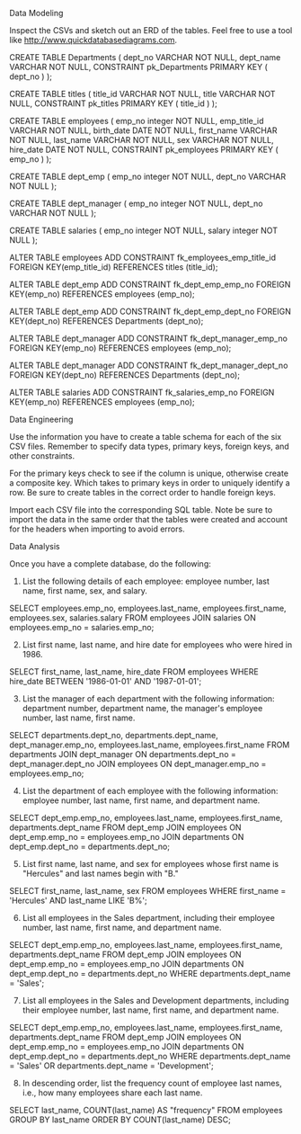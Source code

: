 Data Modeling 


Inspect the CSVs and sketch out an ERD of the tables. Feel free to use a tool like http://www.quickdatabasediagrams.com.

CREATE TABLE Departments (
    dept_no VARCHAR   NOT NULL,
    dept_name VARCHAR   NOT NULL,
    CONSTRAINT pk_Departments PRIMARY KEY (
        dept_no
     )
); 

CREATE TABLE titles (
    title_id VARCHAR   NOT NULL,
    title VARCHAR   NOT NULL,
    CONSTRAINT pk_titles PRIMARY KEY (
        title_id
     )
);

CREATE TABLE employees (
    emp_no integer   NOT NULL,
    emp_title_id VARCHAR   NOT NULL,
    birth_date DATE   NOT NULL,
    first_name VARCHAR   NOT NULL,
    last_name VARCHAR   NOT NULL,
    sex VARCHAR   NOT NULL,
    hire_date DATE   NOT NULL,
    CONSTRAINT pk_employees PRIMARY KEY (
        emp_no
     )
);

CREATE TABLE dept_emp (
    emp_no integer   NOT NULL,
    dept_no VARCHAR   NOT NULL
);

CREATE TABLE dept_manager (
    emp_no integer   NOT NULL,
    dept_no VARCHAR   NOT NULL
);

CREATE TABLE salaries (
    emp_no integer   NOT NULL,
    salary integer   NOT NULL
);

ALTER TABLE employees ADD CONSTRAINT fk_employees_emp_title_id FOREIGN KEY(emp_title_id)
REFERENCES titles (title_id);

ALTER TABLE dept_emp ADD CONSTRAINT fk_dept_emp_emp_no FOREIGN KEY(emp_no)
REFERENCES employees (emp_no);

ALTER TABLE dept_emp ADD CONSTRAINT fk_dept_emp_dept_no FOREIGN KEY(dept_no)
REFERENCES Departments (dept_no);

ALTER TABLE dept_manager ADD CONSTRAINT fk_dept_manager_emp_no FOREIGN KEY(emp_no)
REFERENCES employees (emp_no);

ALTER TABLE dept_manager ADD CONSTRAINT fk_dept_manager_dept_no FOREIGN KEY(dept_no)
REFERENCES Departments (dept_no);

ALTER TABLE salaries ADD CONSTRAINT fk_salaries_emp_no FOREIGN KEY(emp_no)
REFERENCES employees (emp_no);








Data Engineering


Use the information you have to create a table schema for each of the six CSV files. Remember to specify data types, primary keys, foreign keys, and other constraints.

For the primary keys check to see if the column is unique, otherwise create a composite key. Which takes to primary keys in order to uniquely identify a row.
Be sure to create tables in the correct order to handle foreign keys.



Import each CSV file into the corresponding SQL table. Note be sure to import the data in the same order that the tables were created and account for the headers when importing to avoid errors.







Data Analysis

Once you have a complete database, do the following:


1. List the following details of each employee: employee number, last name, first name, sex, and salary.

SELECT employees.emp_no, employees.last_name, employees.first_name, employees.sex, salaries.salary
FROM employees
JOIN salaries
ON employees.emp_no = salaries.emp_no;



2. List first name, last name, and hire date for employees who were hired in 1986.

SELECT first_name, last_name, hire_date
FROM employees
WHERE hire_date BETWEEN '1986-01-01' AND '1987-01-01';



3. List the manager of each department with the following information: department number, department name, the manager's employee number, last name, first name.

SELECT departments.dept_no, departments.dept_name, dept_manager.emp_no, employees.last_name, employees.first_name
FROM departments
JOIN dept_manager
ON departments.dept_no = dept_manager.dept_no
JOIN employees
ON dept_manager.emp_no = employees.emp_no;



4. List the department of each employee with the following information: employee number, last name, first name, and department name.

SELECT dept_emp.emp_no, employees.last_name, employees.first_name, departments.dept_name
FROM dept_emp
JOIN employees
ON dept_emp.emp_no = employees.emp_no
JOIN departments
ON dept_emp.dept_no = departments.dept_no;



5. List first name, last name, and sex for employees whose first name is "Hercules" and last names begin with "B."

SELECT first_name, last_name, sex
FROM employees
WHERE first_name = 'Hercules'
AND last_name LIKE 'B%';


6. List all employees in the Sales department, including their employee number, last name, first name, and department name.

SELECT dept_emp.emp_no, employees.last_name, employees.first_name, departments.dept_name
FROM dept_emp
JOIN employees
ON dept_emp.emp_no = employees.emp_no
JOIN departments
ON dept_emp.dept_no = departments.dept_no
WHERE departments.dept_name = 'Sales';


7. List all employees in the Sales and Development departments, including their employee number, last name, first name, and department name.

SELECT dept_emp.emp_no, employees.last_name, employees.first_name, departments.dept_name
FROM dept_emp
JOIN employees
ON dept_emp.emp_no = employees.emp_no
JOIN departments
ON dept_emp.dept_no = departments.dept_no
WHERE departments.dept_name = 'Sales'
OR departments.dept_name = 'Development';



8. In descending order, list the frequency count of employee last names, i.e., how many employees share each last name.

SELECT last_name,
COUNT(last_name) AS "frequency"
FROM employees
GROUP BY last_name
ORDER BY 
COUNT(last_name) DESC;
 
